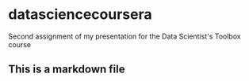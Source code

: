 # datasciencecoursera
Second assignment of my presentation for the Data Scientist's Toolbox course
## This is a markdown file
